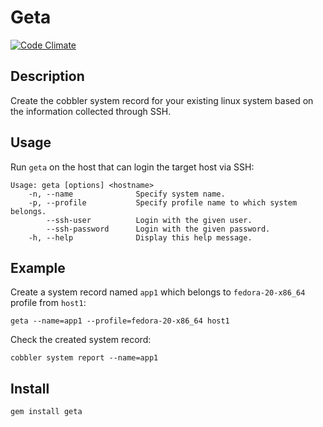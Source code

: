 # Geta

[![Code Climate](http://img.shields.io/codeclimate/github/kaorimatz/geta.svg?style=flat)](https://codeclimate.com/github/kaorimatz/geta)

## Description

Create the cobbler system record for your existing linux system based on the information collected through SSH.

## Usage

Run `geta` on the host that can login the target host via SSH:

    Usage: geta [options] <hostname>
        -n, --name              Specify system name.
        -p, --profile           Specify profile name to which system belongs.
            --ssh-user          Login with the given user.
            --ssh-password      Login with the given password.
        -h, --help              Display this help message.

## Example

Create a system record named `app1` which belongs to `fedora-20-x86_64` profile from `host1`:

    geta --name=app1 --profile=fedora-20-x86_64 host1 

Check the created system record:

    cobbler system report --name=app1

## Install

    gem install geta
